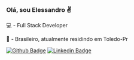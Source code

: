 ### Olá, sou Elessandro :v: 

💻 - Full Stack Developer

🏡 - Brasileiro, atualmente residindo em Toledo-Pr

[![Github Badge](https://img.shields.io/badge/-Github-000?style=flat-square&logo=Github&logoColor=white&link=https://github.com/ElessandroPrestes)](https://github.com/ElessandroPrestes)
[![Linkedin Badge](https://img.shields.io/badge/-LinkedIn-blue?style=flat-square&logo=Linkedin&logoColor=white&link=https://www.linkedin.com/in/elessandro-prestes-macedo-278189126/)](https://www.linkedin.com/in/elessandro-prestes-macedo-278189126/)

<!--
**ElessandroPrestes/ElessandroPrestes** is a ✨ _special_ ✨ repository because its `README.md` (this file) appears on your GitHub profile.

Here are some ideas to get you started:

- 🔭 I’m currently working on ...
- 🌱 I’m currently learning ...
- 👯 I’m looking to collaborate on ...
- 🤔 I’m looking for help with ...
- 💬 Ask me about ...
- 📫 How to reach me: ...
- 😄 Pronouns: ...
- ⚡ Fun fact: ...
-->
